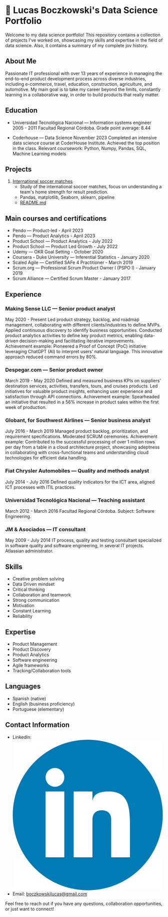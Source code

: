 # 🚀 Lucas Boczkowski's Data Science Portfolio

Welcome to my data science portfolio! This repository contains a collection of projects I've worked on, showcasing my skills and expertise in the field of data science. Also, it contains a summary of my complete jov history.

## About Me

Passionate IT professional with over 13 years of experience in managing the end-to-end product development process across diverse industries, including e-commerce, travel, education, construction, agriculture, and automotive.
My main goal is to take my career beyond the limits, constantly learning in a collaborative way, in order to build products that really matter.

## Education

- Universidad Tecnológica Nacional — Information systems engineer
2005 - 2011
Facultad Regional Córdoba.
Grade point average: 8.44

- Coderhouse — Data Science
November 2023
Completed an intensive data science course at CoderHouse Institute.
Achieved the top position in the class.
Relevant coursework: Python, Numpy, Pandas, SQL, Machine Learning models

## Projects

1. [International soccer matches](https://github.com/LucasIBoczkowski/lucasiboczkowski.github.io/blob/main/International%20Soccer%20Matches/International_soccer_matches_Lucas_Boczkowski.ipynb)
   - Study of the international soccer matches, focus on understanding a team's home strength for result prediction.
   - Pandas, matplotlib, Seaborn, sklearn, pipeline
   - [README.md](https://github.com/LucasIBoczkowski/lucasiboczkowski.github.io/blob/main/International%20Soccer%20Matches/README.md)

## Main courses and certifications

- Pendo — Product-led - April 2023
- Pendo — Product Analytics - April 2023
- Product School — Product Analytics - July 2022
- Product School — Product Led Growth - July 2022
- Udemy — OKR Goal Setting - October 2020
- Coursera - Duke University — Inferential Statistics - January 2020
- Scaled Agile — Certified SAFe 4 Practitioner - March 2019
- Scrum.org — Professional Scrum Product Owner I (PSPO I) - January 2019
- Scrum Alliance — Certified Scrum Master - January 2017

## Experience

### **Making Sense LLC — Senior product analyst**
May 2020 - Present
Led product strategy, backlog, and roadmap management, collaborating with different clients/industries to define MVPs. Applied continuous discovery to identify business opportunities. Conducted product analytics activities to define key product metrics, enabling data-driven decision-making and facilitating iterative improvements.
Achievement example: Pioneered a Proof of Concept (PoC) initiative leveraging ChatGPT (AI) to interpret users' natural language. This innovative approach reduced command errors by 80%.

### **Despegar.com — Senior product owner**
March 2019 - May 2020
Defined and measured business KPIs on suppliers’ destination services, activities, transfers, tours, and cruises products. Led initiatives for valuable product insights, enhancing user experience and satisfaction through API connections.
Achievement example: Spearheaded an initiative that resulted in a 56% increase in product sales within the first week of production.

### **Globant, for Southwest Airlines — Senior business analyst**
July 2016 - March 2019
Managed product backlog, prioritization, and requirement specifications. Moderated SCRUM ceremonies.
Achievement example: Contributed to the successful processing of over 1 million rows per day from a table in a cloud architecture project, showcasing adeptness in collaborating with cross-functional teams and understanding cloud technologies for efficient data handling.

### **Fiat Chrysler Automobiles — Quality and methods analyst**
July 2014 - July 2016
Defined quality indicators for the ICT area, aligned ICT processes with ITIL practices.

### **Universidad Tecnológica Nacional — Teaching assistant**
March 2012 - March 2016
Facultad Regional Córdoba. Subject: Software Engineering.

### **JM & Asociados — IT consultant**
May 2009 - July 2014
IT process, quality and testing consultant specialized in software quality and software engineering, in several IT projects. Atlassian administrator.

## Skills

- Creative problem solving
- Data Driven mindset
- Critical thinking
- Collaboration and teamwork
- Strong communication
- Motivation
- Constant Learning
- Reliability

## Expertise

- Product Management
- Product Discovery
- Product Analytics
- Software engineering
- Agile frameworks
- Tracking/Collaboration tools

## Languages
- Spanish (native)
- English (business proficiency)
- Portuguese (elementary)


## Contact Information

- LinkedIn: [![LinkedIn](<assets/img/linkedin_icon.png>)](https://www.linkedin.com/in/lucasboczkowski/)
- Email: [boczkowskilucas@gmail.com](mailto:boczkowskilucas@gmail.com)

Feel free to reach out if you have any questions, collaboration opportunities, or just want to connect!
